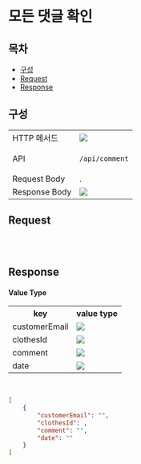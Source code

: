 # 모든 댓글 확인

## 목차

- [구성](#구성)
- [Request](#request)
- [Response](#response)

## 구성

<table>
<tr>
  <td>HTTP 메서드</td>
  <td>
    <img src="https://img.shields.io/badge/GET-green">
  </td>
</tr>
<tr>
  <td>API</td>
  <td>

  `/api/comment`

  </td>
</tr>
<tr>
  <td>Request Body</td>
  <td>
    .
  </td>
</tr>
<tr>
  <td>Response Body</td>
  <td>
    <img src="https://img.shields.io/badge/JSON-purple">
  </td>
</tr>
</table>

## Request

```json

```

<br/>

## Response

#### Value Type 
<table>
<tr>
  <th>key</th>
  <th>value type</th>
</tr>
<tr>
    <td>customerEmail</td>
    <td><img src="https://img.shields.io/badge/string-grey"></td>
</tr>
<tr>
    <td>clothesId</td>
    <td><img src="https://img.shields.io/badge/number-grey"></td>
</tr>
<tr>
    <td>comment</td>
    <td><img src="https://img.shields.io/badge/string-grey"></td>
</tr>
<tr>
    <td>date</td>
    <td><img src="https://img.shields.io/badge/string-grey"></td>
</tr>
</table>

<br/>

```json
[
    {
        "customerEmail": "",
        "clothesId": ,
        "comment": "",
        "date": ""
    }
]
```

<br/>
